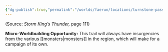 ```yaml
---
{"dg-publish":true,"permalink":"/worlds/faerun/locations/turnstone-pass/"}
---
```



(Source: *Storm King’s Thunder,* page 111)

**Micro-Worldbuilding Opportunity:** This trail will always have insurgencies from the various [[monsters\|monsters]] in the region, which will make for a campaign of its own.

